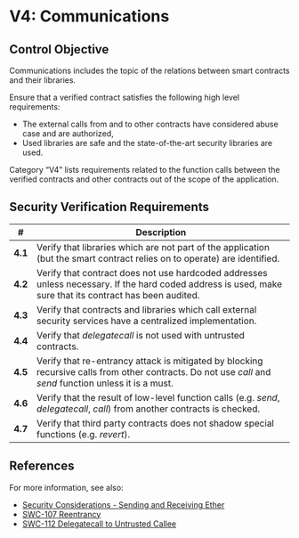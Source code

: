 # V4: Communications

## Control Objective

Communications includes the topic of the relations between smart contracts and their libraries.

Ensure that a verified contract satisfies the following high level requirements:
* The external calls from and to other contracts have considered abuse case and are authorized,
* Used libraries are safe and the state-of-the-art security libraries are used.

Category “V4” lists requirements related to the function calls between the verified contracts and other contracts out of the scope of the application.

## Security Verification Requirements

| # | Description |
| --- | --- |
| **4.1** | Verify that libraries which are not part of the application (but the smart contract relies on to operate) are identified. | 
| **4.2** | Verify that contract does not use hardcoded addresses unless necessary. If the hard coded address is used, make sure that its contract has been audited. | 
| **4.3** | Verify that contracts and libraries which call external security services have a centralized implementation. | 
| **4.4** | Verify that *delegatecall* is not used with untrusted contracts. | 
| **4.5** | Verify that re-entrancy attack is mitigated by blocking recursive calls from other contracts. Do not use *call* and *send* function unless it is a must. | 
| **4.6** | Verify that the result of low-level function calls (e.g. *send*, *delegatecall*, *call*) from another contracts is checked. | 
| **4.7** | Verify that third party contracts does not shadow special functions (e.g. *revert*). | 


## References

For more information, see also:
* [Security Considerations - Sending and Receiving Ether](https://solidity.readthedocs.io/en/v0.5.3/security-considerations.html#sending-and-receiving-ether)
* [SWC-107 Reentrancy](https://smartcontractsecurity.github.io/SWC-registry/docs/SWC-107)
* [SWC-112 Delegatecall to Untrusted Callee](https://smartcontractsecurity.github.io/SWC-registry/docs/SWC-112)

